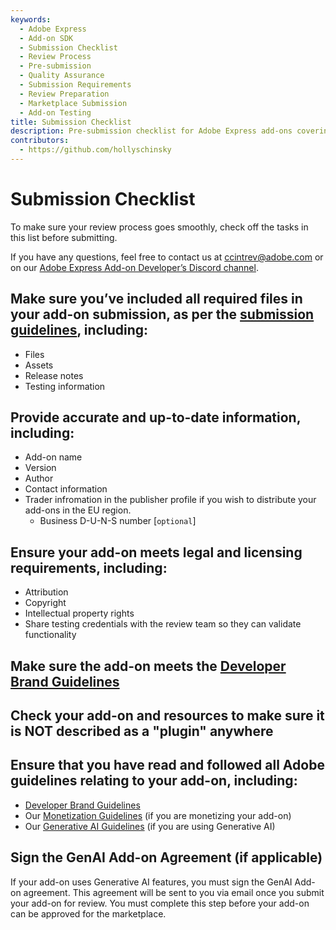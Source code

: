 ```yaml
---
keywords:
  - Adobe Express
  - Add-on SDK
  - Submission Checklist
  - Review Process
  - Pre-submission
  - Quality Assurance
  - Submission Requirements
  - Review Preparation
  - Marketplace Submission
  - Add-on Testing
title: Submission Checklist
description: Pre-submission checklist for Adobe Express add-ons covering required files, testing requirements, and preparation steps for marketplace review.
contributors:
  - https://github.com/hollyschinsky
---
```


# Submission Checklist

To make sure your review process goes smoothly, check off the tasks in this list before submitting.

If you have any questions, feel free to contact us at [ccintrev@adobe.com](mailto:ccintrev@adobe.com) or on our [Adobe Express Add-on Developer’s Discord channel](http://discord.gg/nc3QDyFeb4).

## Make sure you’ve included all required files in your add-on submission, as per the [submission guidelines](../public-dist.md#preparing-for-submission), including:

- Files
- Assets
- Release notes
- Testing information

## Provide accurate and up-to-date information, including:

- Add-on name
- Version
- Author
- Contact information
- Trader infromation in the publisher profile if you wish to distribute your add-ons in the EU region.
  - Business D-U-N-S number [`optional`]

## Ensure your add-on meets legal and licensing requirements, including:

- Attribution
- Copyright
- Intellectual property rights
- Share testing credentials with the review team so they can validate functionality

## Make sure the add-on meets the [Developer Brand Guidelines](https://developer.adobe.com/express/embed-sdk/docs/assets/34359598a6bd85d69f1f09839ec43e12/Adobe_Express_Partner_Program_brand_guide.pdf)

## Check your add-on and resources to make sure it is NOT described as a "plugin" anywhere

## Ensure that you have read and followed all Adobe guidelines relating to your add-on, including:

- [Developer Brand Guidelines](../guidelines/brand_guidelines.md)
- Our [Monetization Guidelines](../guidelines/monetization.md) (if you are monetizing your add-on)
- Our [Generative AI Guidelines](../guidelines/genai/) (if you are using Generative AI)

## Sign the GenAI Add-on Agreement (if applicable)

If your add-on uses Generative AI features, you must sign the GenAI Add-on agreement. This agreement will be sent to you via email once you submit your add-on for review. You must complete this step before your add-on can be approved for the marketplace.

